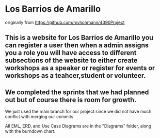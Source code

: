 # Los Barrios de Amarillo
originally from https://github.com/mvhohmann/4390Project
## This is a website for Los Barrios de Amarillo you can register a user then when a admin assigns you a role you will have access to different subsections of the website to either create workshops as a speaker or register for events or workshops as a teahcer,student or volunteer.

## We completed the sprints that we had planned out but of course there is room for growth.

We just used the main branch for our project since we did not have much conflict with merging our commits

All EML, ERD, and Use Case Diagrams are in the "Diagrams" folder, along with the burndown chart.
